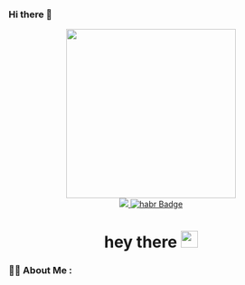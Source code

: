 ### Hi there 👋

<!--
**magelon6/magelon6** is a ✨ _special_ ✨ repository because its `README.md` (this file) appears on your GitHub profile.

Here are some ideas to get you started:

- 🔭 I’m currently working on ...
- 🌱 I’m currently learning ...
- 👯 I’m looking to collaborate on ...
- 🤔 I’m looking for help with ...
- 💬 Ask me about ...
- 📫 How to reach me: ...
- 😄 Pronouns: ...
- ⚡ Fun fact: ...
-->
<div id="header" align="center">
  <img src="https://media.giphy.com/media/jTNG3RF6EwbkpD4LZx/giphy.gif" width="300"/>
  <div id="badges">
    <a href="https://www.linkedin.com/in/magomed-adizov/">
      <img src="https://img.shields.io/badge/LinkedIn-blue?logo=linkedin&logoColor=white&style=for-the-badge"
    </a>
     <a href="https://career.habr.com/magelon">
      <img src="https://img.shields.io/badge/Habr-grey?style=for-the-badge&logo=habr&logoColor=white" alt="habr Badge"/>
    </a>
  </div>
    <img src="https://komarev.com/ghpvc/?username=magelon6&style=flat-square&color=blue" alt=""/>
    <h1>
      hey there
      <img src="https://media.giphy.com/media/hvRJCLFzcasrR4ia7z/giphy.gif" width="30px"/>
    </h1>
</div>
  
  ### :woman_technologist: About Me :
  
  

